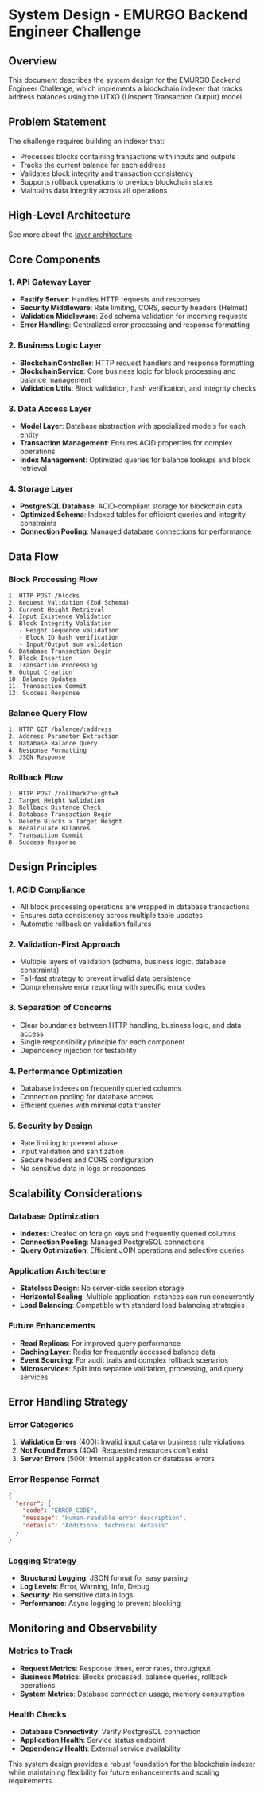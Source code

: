 # System Design - EMURGO Backend Engineer Challenge

## Overview

This document describes the system design for the EMURGO Backend Engineer Challenge, which implements a blockchain indexer that tracks address balances using the UTXO (Unspent Transaction Output) model.

## Problem Statement

The challenge requires building an indexer that:

- Processes blocks containing transactions with inputs and outputs
- Tracks the current balance for each address
- Validates block integrity and transaction consistency
- Supports rollback operations to previous blockchain states
- Maintains data integrity across all operations

## High-Level Architecture

See more about the [layer architecture](./02-architecture.md)

## Core Components

### 1. API Gateway Layer

- **Fastify Server**: Handles HTTP requests and responses
- **Security Middleware**: Rate limiting, CORS, security headers (Helmet)
- **Validation Middleware**: Zod schema validation for incoming requests
- **Error Handling**: Centralized error processing and response formatting

### 2. Business Logic Layer

- **BlockchainController**: HTTP request handlers and response formatting
- **BlockchainService**: Core business logic for block processing and balance management
- **Validation Utils**: Block validation, hash verification, and integrity checks

### 3. Data Access Layer

- **Model Layer**: Database abstraction with specialized models for each entity
- **Transaction Management**: Ensures ACID properties for complex operations
- **Index Management**: Optimized queries for balance lookups and block retrieval

### 4. Storage Layer

- **PostgreSQL Database**: ACID-compliant storage for blockchain data
- **Optimized Schema**: Indexed tables for efficient queries and integrity constraints
- **Connection Pooling**: Managed database connections for performance

## Data Flow

### Block Processing Flow

```
1. HTTP POST /blocks
2. Request Validation (Zod Schema)
3. Current Height Retrieval
4. Input Existence Validation
5. Block Integrity Validation
   - Height sequence validation
   - Block ID hash verification
   - Input/Output sum validation
6. Database Transaction Begin
7. Block Insertion
8. Transaction Processing
9. Output Creation
10. Balance Updates
11. Transaction Commit
12. Success Response
```

### Balance Query Flow

```
1. HTTP GET /balance/:address
2. Address Parameter Extraction
3. Database Balance Query
4. Response Formatting
5. JSON Response
```

### Rollback Flow

```
1. HTTP POST /rollback?height=X
2. Target Height Validation
3. Rollback Distance Check
4. Database Transaction Begin
5. Delete Blocks > Target Height
6. Recalculate Balances
7. Transaction Commit
8. Success Response
```

## Design Principles

### 1. ACID Compliance

- All block processing operations are wrapped in database transactions
- Ensures data consistency across multiple table updates
- Automatic rollback on validation failures

### 2. Validation-First Approach

- Multiple layers of validation (schema, business logic, database constraints)
- Fail-fast strategy to prevent invalid data persistence
- Comprehensive error reporting with specific error codes

### 3. Separation of Concerns

- Clear boundaries between HTTP handling, business logic, and data access
- Single responsibility principle for each component
- Dependency injection for testability

### 4. Performance Optimization

- Database indexes on frequently queried columns
- Connection pooling for database access
- Efficient queries with minimal data transfer

### 5. Security by Design

- Rate limiting to prevent abuse
- Input validation and sanitization
- Secure headers and CORS configuration
- No sensitive data in logs or responses

## Scalability Considerations

### Database Optimization

- **Indexes**: Created on foreign keys and frequently queried columns
- **Connection Pooling**: Managed PostgreSQL connections
- **Query Optimization**: Efficient JOIN operations and selective queries

### Application Architecture

- **Stateless Design**: No server-side session storage
- **Horizontal Scaling**: Multiple application instances can run concurrently
- **Load Balancing**: Compatible with standard load balancing strategies

### Future Enhancements

- **Read Replicas**: For improved query performance
- **Caching Layer**: Redis for frequently accessed balance data
- **Event Sourcing**: For audit trails and complex rollback scenarios
- **Microservices**: Split into separate validation, processing, and query services

## Error Handling Strategy

### Error Categories

1. **Validation Errors** (400): Invalid input data or business rule violations
2. **Not Found Errors** (404): Requested resources don't exist
3. **Server Errors** (500): Internal application or database errors

### Error Response Format

```json
{
  "error": {
    "code": "ERROR_CODE",
    "message": "Human-readable error description",
    "details": "Additional technical details"
  }
}
```

### Logging Strategy

- **Structured Logging**: JSON format for easy parsing
- **Log Levels**: Error, Warning, Info, Debug
- **Security**: No sensitive data in logs
- **Performance**: Async logging to prevent blocking

## Monitoring and Observability

### Metrics to Track

- **Request Metrics**: Response times, error rates, throughput
- **Business Metrics**: Blocks processed, balance queries, rollback operations
- **System Metrics**: Database connection usage, memory consumption

### Health Checks

- **Database Connectivity**: Verify PostgreSQL connection
- **Application Health**: Service status endpoint
- **Dependency Health**: External service availability

This system design provides a robust foundation for the blockchain indexer while maintaining flexibility for future enhancements and scaling requirements.
